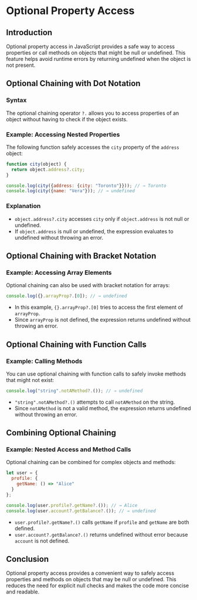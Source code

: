 # Optional Property Access 

## Introduction
Optional property access in JavaScript provides a safe way to access properties or call methods on objects that might be null or undefined. This feature helps avoid runtime errors by returning undefined when the object is not present.

## Optional Chaining with Dot Notation

### Syntax
The optional chaining operator `?.` allows you to access properties of an object without having to check if the object exists. 

### Example: Accessing Nested Properties
The following function safely accesses the `city` property of the `address` object:

```javascript
function city(object) {
  return object.address?.city;
}

console.log(city({address: {city: "Toronto"}})); // → Toronto
console.log(city({name: "Vera"})); // → undefined
```

### Explanation
- `object.address?.city` accesses `city` only if `object.address` is not null or undefined.
- If `object.address` is null or undefined, the expression evaluates to undefined without throwing an error.

## Optional Chaining with Bracket Notation

### Example: Accessing Array Elements
Optional chaining can also be used with bracket notation for arrays:

```javascript
console.log({}.arrayProp?.[0]); // → undefined
```
- In this example, `{}.arrayProp?.[0]` tries to access the first element of `arrayProp`.
- Since `arrayProp` is not defined, the expression returns undefined without throwing an error.

## Optional Chaining with Function Calls

### Example: Calling Methods
You can use optional chaining with function calls to safely invoke methods that might not exist:

```javascript
console.log("string".notAMethod?.()); // → undefined
```
- `"string".notAMethod?.()` attempts to call `notAMethod` on the string.
- Since `notAMethod` is not a valid method, the expression returns undefined without throwing an error.

## Combining Optional Chaining

### Example: Nested Access and Method Calls
Optional chaining can be combined for complex objects and methods:

```javascript
let user = {
  profile: {
    getName: () => "Alice"
  }
};

console.log(user.profile?.getName?.()); // → Alice
console.log(user.account?.getBalance?.()); // → undefined
```
- `user.profile?.getName?.()` calls `getName` if `profile` and `getName` are both defined.
- `user.account?.getBalance?.()` returns undefined without error because `account` is not defined.

## Conclusion
Optional property access provides a convenient way to safely access properties and methods on objects that may be null or undefined. This reduces the need for explicit null checks and makes the code more concise and readable.

